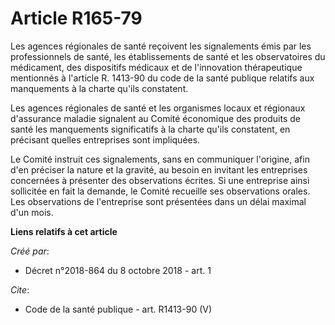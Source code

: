 # Article R165-79

Les agences régionales de santé reçoivent les signalements émis par les professionnels de santé, les établissements de santé
et les observatoires du médicament, des dispositifs médicaux et de l'innovation thérapeutique mentionnés à l'article R.
1413-90 du code de la santé publique relatifs aux manquements à la charte qu'ils constatent. 

Les agences régionales de santé et les organismes locaux et régionaux d'assurance maladie signalent au Comité économique des
produits de santé les manquements significatifs à la charte qu'ils constatent, en précisant quelles entreprises sont
impliquées. 

Le Comité instruit ces signalements, sans en communiquer l'origine, afin d'en préciser la nature et la gravité, au besoin en
invitant les entreprises concernées à présenter des observations écrites. Si une entreprise ainsi sollicitée en fait la
demande, le Comité recueille ses observations orales. Les observations de l'entreprise sont présentées dans un délai maximal
d'un mois.

**Liens relatifs à cet article**

_Créé par_:

  - Décret n°2018-864 du 8 octobre 2018 - art. 1

_Cite_:

  - Code de la santé publique - art. R1413-90 (V)
